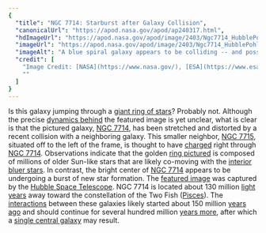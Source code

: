 ```yaml
---
{
  "title": "NGC 7714: Starburst after Galaxy Collision",
  "canonicalUrl": "https://apod.nasa.gov/apod/ap240317.html",
  "hdImageUrl": "https://apod.nasa.gov/apod/image/2403/Ngc7714_HubblePohl_2048.jpg",
  "imageUrl": "https://apod.nasa.gov/apod/image/2403/Ngc7714_HubblePohl_1080.jpg",
  "imageAlt": "A blue spiral galaxy appears to be colliding -- and possibly moving through -- a dusty brown galaxy. Please see the explanation for more detailed information.",
  "credit": [
    "Image Credit: [NASA](https://www.nasa.gov/), [ESA](https://www.esa.int/About_Us/Welcome_to_ESA), [Hubble Legacy Archive](https://hla.stsci.edu/)",
    ""
  ]
}
---
```


Is this galaxy jumping through a [giant ring of stars](https://apod.nasa.gov/apod/ap150419.html)? Probably not. Although the precise [dynamics behind](https://ui.adsabs.harvard.edu/abs/2003ApJ...589..157S/abstract) the featured image is yet unclear, what is clear is that the pictured galaxy, [NGC 7714](https://www.youtube.com/watch?v=zMIBcXo-oXo), has been stretched and distorted by a recent collision with a neighboring galaxy. This smaller neighbor, [NGC 7715](http://faculty.etsu.edu/smithbj/captions/n7714cap.html), situated off to the left of the frame, is thought to have [charged](https://live.staticflickr.com/5250/5228406300_27e05d74b7_b.jpg) right through [NGC 7714](https://www.spacetelescope.org/news/heic1503/). Observations indicate that the golden [ring pictured](https://www.flickr.com/photos/rudypohl/32588157757/in/photostream/) is composed of millions of older Sun-like stars that are likely co-moving with the [interior bluer stars](https://apod.nasa.gov/apod/ap221205.html). In contrast, the bright center of [NGC 7714](https://en.wikipedia.org/wiki/NGC_7714) appears to be undergoing a burst of new star formation. The [featured image](https://www.astrobin.com/399094/J/?nc=user) was captured by the [Hubble Space Telescope](https://science.nasa.gov/mission/hubble/overview/about-hubble/). NGC 7714 is located about 130 million [light years](https://exoplanets.nasa.gov/faq/26/what-is-a-light-year/) away toward the constellation of the Two Fish ([Pisces](https://en.wikipedia.org/wiki/Pisces_(constellation))). The [interactions](https://apod.nasa.gov/apod/ap150212.html) between these galaxies likely started about 150 million [years ago](http://en.wikipedia.org/wiki/Timeline_of_natural_history) and should continue for several hundred million [years more](http://en.wikipedia.org/wiki/Timeline_of_the_far_future), after which a [single central galaxy](https://apod.nasa.gov/apod/ap220606.html) may result.
